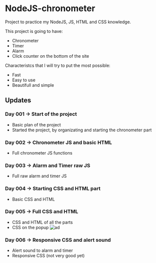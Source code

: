 # NodeJS-chronometer
Project to practice my NodeJS, JS, HTML and CSS knowledge.

This project is going to have:
- Chronometer
- Timer
- Alarm
- Click counter on the bottom of the site

Characteristcs that I will try to put the most possible:
- Fast
- Easy to use
- Beautifull and simple

## Updates

### Day 001 -> Start of the project
- Basic plan of the project
- Started the project, by organizating and starting the chronometer part
### Day 002 -> Chronometer JS and basic HTML
- Full chronometer JS functions
### Day 003 -> Alarm and Timer raw JS
- Full raw alarm and timer JS
### Day 004 -> Starting CSS and HTML part
- Basic CSS and HTML
### Day 005 -> Full CSS and HTML
- CSS and HTML of all the parts
- CSS on the popup
![ad](https://user-images.githubusercontent.com/62257920/128102966-69cf5b35-ff6c-4476-bb15-821948338040.png)
### Day 006 -> Responsive CSS and alert sound
- Alert sound to alarm and timer
- Responsive CSS (not very good yet)
